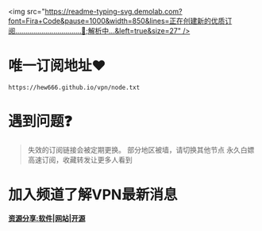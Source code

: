 <img src="https://readme-typing-svg.demolab.com?font=Fira+Code&pause=1000&width=850&lines=正在创建新的优质订阅.................................💌;解析中...&left=true&size=27" />  


# 唯一订阅地址❤️

```
https://hew666.github.io/vpn/node.txt
```

# 遇到问题❓
 > 失效的订阅链接会被定期更换。
 > 部分地区被墙，请切换其他节点
 > 永久白嫖高速订阅，收藏转发让更多人看到

# 加入频道了解VPN最新消息
 
**[资源分享:软件|网站|开源](https://t.me/txwl666)** 
